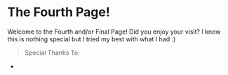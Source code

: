 # The Fourth Page!
Welcome to the Fourth and/or Final Page! Did you enjoy your visit? I know this is nothing special but I tried my best with what I had :)

>Special Thanks To:
 *
